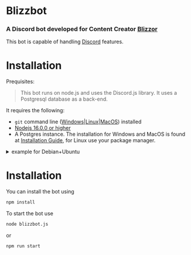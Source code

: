 # Blizzbot

### A Discord bot developed for Content Creator [Blizzor](https://blizzor.de)

This bot is capable of handling [Discord](https://discord.com) features.

# Installation

Prequisites:

> This bot runs on node.js and uses the Discord.js library. It uses a Postgresql database as a back-end.

It requires the following:

- `git` command line ([Windows](https://git-scm.com/download/win)|[Linux](https://git-scm.com/book/en/v2/Getting-Started-Installing-Git)|[MacOS](https://git-scm.com/download/mac)) installed
- [Nodejs 16.0.0 or higher](http://nodejs.org/)
- A Postgres instance. The installation for Windows and MacOS is found at [Installation Guide](https://www.enterprisedb.com/downloads/postgres-postgresql-downloads), for Linux use your package manager.
<details>
<summary>example for Debian+Ubuntu</summary>

```zsh
# Create the file repository configuration:
sudo sh -c 'echo "deb http://apt.postgresql.org/pub/repos/apt $(lsb_release -cs)-pgdg main" > /etc/apt/sources.list.d/pgdg.list'

# Import the repository signing key:
wget --quiet -O - https://www.postgresql.org/media/keys/ACCC4CF8.asc | sudo apt-key add -

# Update the package lists:
sudo apt-get update

# Install the latest version of PostgreSQL.
# If you want a specific version, use 'postgresql-12' or similar instead of 'postgresql':
sudo apt-get -y install postgresql
```

</details>

# Installation

You can install the bot using

```sh
npm install
```

To start the bot use

```sh
node blizzbot.js
```

or

```sh
npm run start
```
